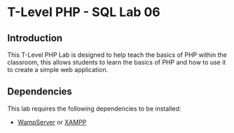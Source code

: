 # T-Level PHP - SQL Lab 06

## Introduction

This T-Level PHP Lab is designed to help teach the basics of PHP within
the classroom, this allows students to learn the basics of PHP and
how to use it to create a simple web application.

## Dependencies

This lab requires the following dependencies to be installed:
- [WampServer](https://www.wampserver.com/) or [XAMPP](https://www.apachefriends.org/index.html)
